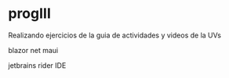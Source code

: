 # progIII

Realizando ejercicios de la guia de actividades y videos de la UVs

blazor
net maui

jetbrains rider IDE